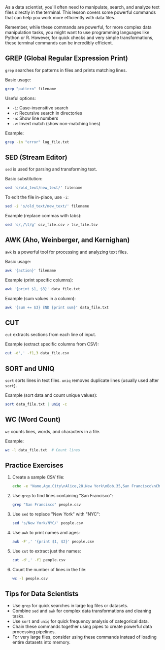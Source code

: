 As a data scientist, you'll often need to manipulate, search, and analyze text files directly in the terminal. This lesson covers some powerful commands that can help you work more efficiently with data files.

Remember, while these commands are powerful, for more complex data manipulation tasks, you might want to use programming languages like Python or R. However, for quick checks and very simple transformations, these terminal commands can be incredibly efficient.
## GREP (Global Regular Expression Print)

`grep` searches for patterns in files and prints matching lines.

Basic usage:
```bash
grep "pattern" filename
```

Useful options:
- `-i`: Case-insensitive search
- `-r`: Recursive search in directories
- `-n`: Show line numbers
- `-v`: Invert match (show non-matching lines)

Example:
```bash
grep -in "error" log_file.txt
```

## SED (Stream Editor)

`sed` is used for parsing and transforming text.

Basic substitution:
```bash
sed 's/old_text/new_text/' filename
```

To edit the file in-place, use `-i`:
```bash
sed -i 's/old_text/new_text/' filename
```

Example (replace commas with tabs):
```bash
sed 's/,/\t/g' csv_file.csv > tsv_file.tsv
```

## AWK (Aho, Weinberger, and Kernighan)

`awk` is a powerful tool for processing and analyzing text files.

Basic usage:
```bash
awk '{action}' filename
```

Example (print specific columns):
```bash
awk '{print $1, $3}' data_file.txt
```

Example (sum values in a column):
```bash
awk '{sum += $3} END {print sum}' data_file.txt
```

## CUT

`cut` extracts sections from each line of input.

Example (extract specific columns from CSV):
```bash
cut -d',' -f1,3 data_file.csv
```

## SORT and UNIQ

`sort` sorts lines in text files. `uniq` removes duplicate lines (usually used after `sort`).

Example (sort data and count unique values):
```bash
sort data_file.txt | uniq -c
```

## WC (Word Count)

`wc` counts lines, words, and characters in a file.

Example:
```bash
wc -l data_file.txt  # Count lines
```

## Practice Exercises

1. Create a sample CSV file:
   ```bash
   echo -e "Name,Age,City\nAlice,28,New York\nBob,35,San Francisco\nCharlie,42,Chicago" > people.csv
   ```

2. Use `grep` to find lines containing "San Francisco":
   ```bash
   grep "San Francisco" people.csv
   ```

3. Use `sed` to replace "New York" with "NYC":
   ```bash
   sed 's/New York/NYC/' people.csv
   ```

4. Use `awk` to print names and ages:
   ```bash
   awk -F',' '{print $1, $2}' people.csv
   ```

5. Use `cut` to extract just the names:
   ```bash
   cut -d',' -f1 people.csv
   ```

6. Count the number of lines in the file:
   ```bash
   wc -l people.csv
   ```

## Tips for Data Scientists

- Use `grep` for quick searches in large log files or datasets.
- Combine `sed` and `awk` for complex data transformations and cleaning tasks.
- Use `sort` and `uniq` for quick frequency analysis of categorical data.
- Chain these commands together using pipes to create powerful data processing pipelines.
- For very large files, consider using these commands instead of loading entire datasets into memory.